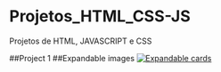 # Projetos_HTML_CSS-JS

Projetos de HTML, JAVASCRIPT e CSS

##Project 1
##Expandable images
[![Expandable cards](https://www.comersite.com.br/wp-content/uploads/2015/04/artigo-video-youtube.jpg)](https://youtu.be/qzr1nrdHWbE)
